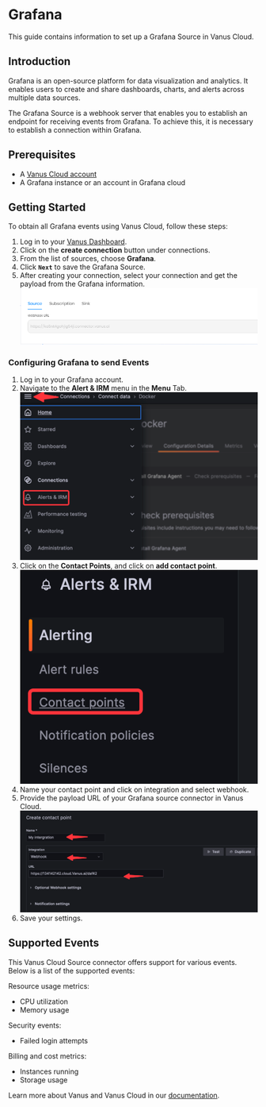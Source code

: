 # Grafana

This guide contains information to set up a Grafana Source in Vanus Cloud.

## Introduction

Grafana is an open-source platform for data visualization and analytics. It enables users to create and share dashboards, charts, and alerts across multiple data sources.

The Grafana Source is a webhook server that enables you to establish an endpoint for receiving events from Grafana. To achieve this, it is necessary to establish a connection within Grafana.


## Prerequisites

- A [Vanus Cloud account](https://cloud.vanus.ai)
- A Grafana instance or an account in Grafana cloud

## Getting Started

To obtain all Grafana events using Vanus Cloud, follow these steps:

1. Log in to your [Vanus Dashboard](https://cloud.vanus.ai/dashboard).
2. Click on the **create connection** button under connections.
3. From the list of sources, choose **Grafana**.
4. Click **`Next`** to save the Grafana Source.
5. After creating your connection, select your connection and get the payload from the Grafana information.
   ![](images/payload.png)

### Configuring Grafana to send Events

1. Log in to your Grafana account.
2. Navigate to the **Alert & IRM** menu in the **Menu** Tab.
![img.png](images/img.png)
3. Click on the **Contact Points**, and click on **add contact point**.
![img_1.png](images/img_1.png)
4. Name your contact point and click on integration and select webhook.
5. Provide the payload URL of your Grafana source connector in Vanus Cloud.
![img_2.png](images/img_2.png)
6. Save your settings.

## Supported Events
This Vanus Cloud Source connector offers support for various events. Below is a list of the supported events:

Resource usage metrics:

- CPU utilization
- Memory usage

Security events:

- Failed login attempts

Billing and cost metrics:

- Instances running
- Storage usage

Learn more about Vanus and Vanus Cloud in our [documentation](https://docs.vanus.ai).